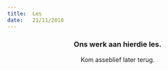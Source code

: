 ```yaml
---
title:  Les
date:   21/11/2018
---
```


### <center>Ons werk aan hierdie les.</center>
<center>Kom asseblief later terug.</center>